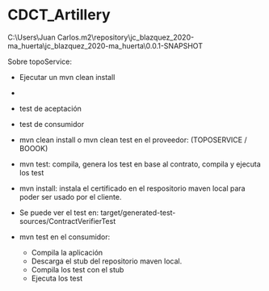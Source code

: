 # CDCT_Artillery
C:\Users\Juan Carlos\.m2\repository\jc_blazquez_2020-ma_huerta\jc_blazquez_2020-ma_huerta\0.0.1-SNAPSHOT

Sobre topoService:
- Ejecutar un mvn clean install 

- 
- test de aceptación
- test de consumidor

- mvn clean install o mvn clean test en el proveedor: (TOPOSERVICE / BOOOK)
 - mvn test: compila, genera los test en base al contrato, compila y ejecuta los test
 - mvn install: instala el certificado en el respositorio maven local para poder ser usado por el cliente.
 - Se puede ver el test en: target/generated-test-sources/ContractVerifierTest
 
 
- mvn test en el consumidor:
  - Compila la aplicación
  - Descarga el stub del repositorio maven local.
  - Compila los test con el stub
  - Ejecuta los test